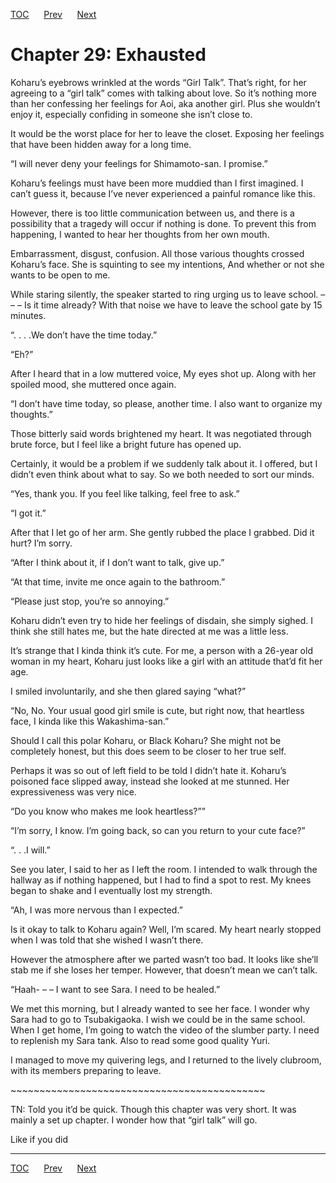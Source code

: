 [TOC](../readme.md)&nbsp;&nbsp;&nbsp;&nbsp;&nbsp;&nbsp;[Prev](0027_Chapter.md)&nbsp;&nbsp;&nbsp;&nbsp;&nbsp;&nbsp;[Next](0029_Chapter.md)



# Chapter 29: Exhausted

Koharu’s eyebrows wrinkled at the words “Girl Talk”. That’s right, for
her agreeing to a “girl talk” comes with talking about love. So it’s
nothing more than her confessing her feelings for Aoi, aka another girl.
Plus she wouldn’t enjoy it, especially confiding in someone she isn’t
close to.

It would be the worst place for her to leave the closet. Exposing her
feelings that have been hidden away for a long time.

“I will never deny your feelings for Shimamoto-san. I promise.”

Koharu’s feelings must have been more muddied than I first imagined. I
can’t guess it, because I’ve never experienced a painful romance like
this.

However, there is too little communication between us, and there is a
possibility that a tragedy will occur if nothing is done. To prevent
this from happening, I wanted to hear her thoughts from her own mouth.

Embarrassment, disgust, confusion. All those various thoughts crossed
Koharu’s face. She is squinting to see my intentions, And whether or not
she wants to be open to me.

While staring silently, the speaker started to ring urging us to leave
school. – – – Is it time already? With that noise we have to leave the
school gate by 15 minutes.

“. . . .We don’t have the time today.”

“Eh?” 

After I heard that in a low muttered voice, My eyes shot up. Along with
her spoiled mood, she muttered once again.

“I don’t have time today, so please, another time. I also want to
organize my thoughts.”

Those bitterly said words brightened my heart. It was negotiated through
brute force, but I feel like a bright future has opened up.

Certainly, it would be a problem if we suddenly talk about it. I
offered, but I didn’t even think about what to say. So we both needed to
sort our minds.

“Yes, thank you. If you feel like talking, feel free to ask.”

“I got it.”

After that I let go of her arm. She gently rubbed the place I grabbed.
Did it hurt? I’m sorry.

“After I think about it, if I don’t want to talk, give up.”

“At that time, invite me once again to the bathroom.”

“Please just stop, you’re so annoying.”

Koharu didn’t even try to hide her feelings of disdain, she simply
sighed. I think she still hates me, but the hate directed at me was a
little less.

It’s strange that I kinda think it’s cute. For me, a person with a
26-year old woman in my heart, Koharu just looks like a girl with an
attitude that’d fit her age.

I smiled involuntarily, and she then glared saying “what?”

“No, No. Your usual good girl smile is cute, but right now, that
heartless face, I kinda like this Wakashima-san.”

Should I call this polar Koharu, or Black Koharu? She might not be
completely honest, but this does seem to be closer to her true self.

Perhaps it was so out of left field to be told I didn’t hate it.
Koharu’s poisoned face slipped away, instead she looked at me stunned.
Her expressiveness was very nice.

“Do you know who makes me look heartless?””

“I’m sorry, I know. I’m going back, so can you return to your cute
face?”

“. . .I will.”

See you later, I said to her as I left the room. I intended to walk
through the hallway as if nothing happened, but I had to find a spot to
rest. My knees began to shake and I eventually lost my strength.

“Ah, I was more nervous than I expected.”

Is it okay to talk to Koharu again? Well, I’m scared. My heart nearly
stopped when I was told that she wished I wasn’t there.

However the atmosphere after we parted wasn’t too bad. It looks like
she’ll stab me if she loses her temper. However, that doesn’t mean we
can’t talk.

“Haah- – – I want to see Sara. I need to be healed.”

We met this morning, but I already wanted to see her face. I wonder why
Sara had to go to Tsubakigaoka. I wish we could be in the same school.
When I get home, I’m going to watch the video of the slumber party. I
need to replenish my Sara tank. Also to read some good quality Yuri.

I managed to move my quivering legs, and I returned to the lively
clubroom, with its members preparing to leave.

\~\~\~\~\~\~\~\~\~\~\~\~\~\~\~\~\~\~\~\~\~\~\~\~\~\~\~\~\~\~\~\~\~\~\~\~\~\~\~\~\~\~\~~

TN: Told you it’d be quick. Though this chapter was very short. It was
mainly a set up chapter. I wonder how that “girl talk” will go.

Like if you did


---
[TOC](../readme.md)&nbsp;&nbsp;&nbsp;&nbsp;&nbsp;&nbsp;[Prev](0027_Chapter.md)&nbsp;&nbsp;&nbsp;&nbsp;&nbsp;&nbsp;[Next](0029_Chapter.md)

